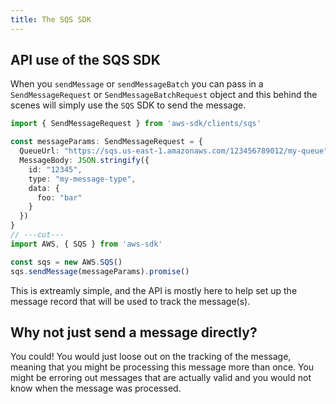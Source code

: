 ```yaml
---
title: The SQS SDK
---
```


## API use of the SQS SDK
When you `sendMessage` or `sendMessageBatch` you can pass in a `SendMessageRequest` or `SendMessageBatchRequest` object and this behind the scenes will simply use the `SQS` SDK to send the message.

```ts twoslash
import { SendMessageRequest } from 'aws-sdk/clients/sqs'

const messageParams: SendMessageRequest = {
  QueueUrl: "https://sqs.us-east-1.amazonaws.com/123456789012/my-queue",
  MessageBody: JSON.stringify({
    id: "12345",
    type: "my-message-type",
    data: {
      foo: "bar"
    }
  })
}
// ---cut---
import AWS, { SQS } from 'aws-sdk'

const sqs = new AWS.SQS()
sqs.sendMessage(messageParams).promise()
```

This is extreamly simple, and the API is mostly here to help set up the message record that will be used to track the message(s).

## Why not just send a message directly?

You could! You would just loose out on the tracking of the message, meaning that you might be processing this message more than once. You might be erroring out messages that are actually valid and you would not know when the message was processed.